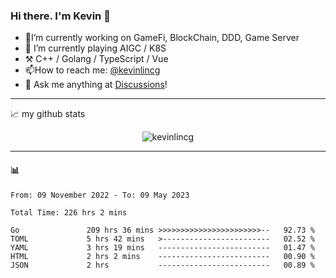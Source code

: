 ### Hi there. I'm Kevin 👋

- 🔭I’m currently working on GameFi, BlockChain, DDD, Game Server
- 🌱 I’m currently playing AIGC / K8S
-   :hammer_and_pick: C++ / Golang / TypeScript / Vue
- 📫How to reach me: [@kevinlincg](https://twitter.com/kevinlincg) 
-   :thought_balloon: Ask me anything at [Discussions](https://github.com/kevinlincg/kevinlincg/discussions/new)!

---

📈 my github stats

<p align="center"> <img src="https://github-readme-stats-ouuan.vercel.app/api?username=kevinlincg&theme=dark&show_icons=true&count_private=true" alt="kevinlincg" />

---

#### :bar_chart: 

<!--START_SECTION:waka-->

```text
From: 09 November 2022 - To: 09 May 2023

Total Time: 226 hrs 2 mins

Go               209 hrs 36 mins >>>>>>>>>>>>>>>>>>>>>>>--   92.73 %
TOML             5 hrs 42 mins   >------------------------   02.52 %
YAML             3 hrs 19 mins   -------------------------   01.47 %
HTML             2 hrs 2 mins    -------------------------   00.90 %
JSON             2 hrs           -------------------------   00.89 %
```

<!--END_SECTION:waka-->
